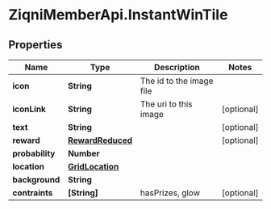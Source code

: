 # ZiqniMemberApi.InstantWinTile

## Properties

Name | Type | Description | Notes
------------ | ------------- | ------------- | -------------
**icon** | **String** | The id to the image file | 
**iconLink** | **String** | The uri to this image | [optional] 
**text** | **String** |  | [optional] 
**reward** | [**RewardReduced**](RewardReduced.md) |  | [optional] 
**probability** | **Number** |  | 
**location** | [**GridLocation**](GridLocation.md) |  | 
**background** | **String** |  | 
**contraints** | **[String]** | hasPrizes, glow | [optional] 


